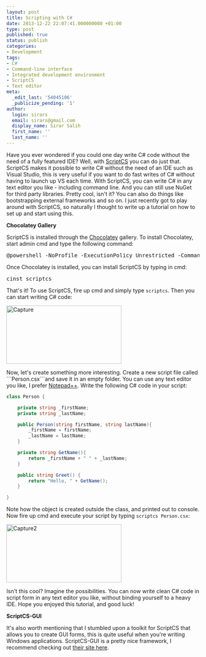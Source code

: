 ```yaml
---
layout: post
title: Scripting with C#
date: 2013-12-22 22:07:41.000000000 +01:00
type: post
published: true
status: publish
categories:
- Development
tags:
- C#
- Command-line interface
- Integrated development environment
- ScriptCS
- Text editor
meta:
  _edit_last: '54045106'
  _publicize_pending: '1'
author:
  login: sirars
  email: sirars@gmail.com
  display_name: Sirar Salih
  first_name: ''
  last_name: ''
---
```

<p>Have you ever wondered if you could one day write C# code without the need of a fully featured IDE? Well, with <a href="http://scriptcs.net/" title="ScriptCS">ScriptCS</a> you can do just that. ScriptCS makes it possible to write C# without the need of an IDE such as Visual Studio, this is very useful if you want to do fast writes of C# without having to launch up VS each time. With ScriptCS, you can write C# in any text editor you like - including command line. And you can still use NuGet for third party libraries. Pretty cool, isn't it? You can also do things like bootstrapping external frameworks and so on. I just recently got to play around with ScriptCS, so naturally I thought to write up a tutorial on how to set up and start using this.</p>
<p><strong>Chocolatey Gallery</strong></p>
<p>ScriptCS is installed through the <a href="http://chocolatey.org/" title="Chocolatey">Chocolatey</a> gallery. To install Chocolatey, start admin cmd and type the following command:</p>
<pre>@powershell -NoProfile -ExecutionPolicy Unrestricted -Command "iex ((New-Object Net.WebClient).DownloadString('https://chocolatey.org/install.ps1'))" &amp;&amp; SET PATH=%PATH%;%systemdrive%\chocolatey\bin</pre>
<p>Once Chocolatey is installed, you can install ScriptCS by typing in cmd:</p>
<pre>cinst scriptcs</pre>
<p>That's it! To use ScriptCS, fire up cmd and simply type <code>scriptcs</code>. Then you can start writing C# code:</p>
<p><a href="http://sirars.files.wordpress.com/2013/12/capture.png"><img src="http://sirars.files.wordpress.com/2013/12/capture.png?w=300" alt="Capture" width="300" height="152" class="alignnone size-medium wp-image-180" /></a></p>
Now, let's create something more interesting. Create a new script file called ```Person.csx```and save it in an empty folder. You can use any text editor you like, I prefer <a href="http://notepad-plus-plus.org/download/v6.5.2.html" title="Notepad++">Notepad++</a>. Write the following C# code in your script:

```csharp
class Person {

	private string _firstName;
	private string _lastName;

	public Person(string firstName, string lastName){
		_firstName = firstName;
		_lastName = lastName;
	}

	private string GetName(){
		return _firstName + " " + _lastName;
	}

	public string Greet() {
		return "Hello, " + GetName();
	}

}
```

<p>Note how the object is created outside the class, and printed out to console. Now fire up cmd and execute your script by typing <code>scriptcs Person.csx</code>:</p>
<p><a href="http://sirars.files.wordpress.com/2013/12/capture2.png"><img src="http://sirars.files.wordpress.com/2013/12/capture2.png?w=300" alt="Capture2" width="300" height="152" class="alignnone size-medium wp-image-183" /></a></p>
<p>Isn't this cool? Imagine the possibilities. You can now write clean C# code in script form in any text editor you like, without binding yourself to a heavy IDE. Hope you enjoyed this tutorial, and good luck!</p>
<p><strong>ScriptCS-GUI</strong></p>
<p>It's also worth mentioning that I stumbled upon a toolkit for ScriptCS that allows you to create GUI forms, this is quite useful when you're writing Windows applications. ScriptCS-GUI is a pretty nice framework, I recommend checking out <a href="http://hemme.github.io/scriptcs-gui/" title="ScriptCS-GUI">their site here</a>.</p>
